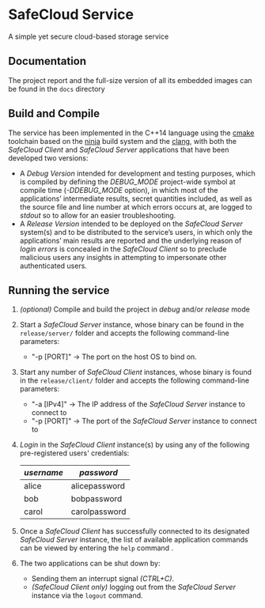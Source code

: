 # SafeCloud Service
A simple yet secure cloud-based storage service

## Documentation
The project report and the full-size version of all its embedded images can be found in the `docs` directory

## Build and Compile
The service has been implemented in the C++14 language using the [cmake](https://cmake.org/) toolchain based on the [ninja](https://ninja-build.org/) build system and the [clang](https://clang.llvm.org/), with both the *SafeCloud Client* and *SafeCloud Server* applications that have been developed two versions:
- A *Debug Version* intended for development and testing purposes, which is compiled by defining the *DEBUG_MODE* project-wide symbol at compile time (*-DDEBUG_MODE* option), in which most of the applications’ intermediate results, secret quantities included, as well as the source file and line number at which errors occurs at, are logged to *stdout* so to allow for an easier troubleshooting.
- A *Release Version* intended to be deployed on the *SafeCloud Server* system(s) and to be distributed to the service’s users, in which only the applications’ main results are reported and the underlying reason of *login errors* is concealed in the *SafeCloud Client* so to preclude malicious users any insights in attempting to impersonate other authenticated users.

## Running the service
1. *(optional)* Compile and build the project in *debug* and/or *release* mode
2. Start a *SafeCloud Server* instance, whose binary can be found in the `release/server/` folder and accepts the following command-line parameters:
   - "-p [PORT]" → The port on the host OS to bind on.
3. Start any number of *SafeCloud Client* instances, whose binary is found in the `release/client/` folder and accepts the following command-line parameters:
   - "-a [IPv4]" → The IP address of the *SafeCloud Server* instance to connect to
   - "-p [PORT]" → The port of the *SafeCloud Server* instance to connect to
4. *Login* in the *SafeCloud Client* instance(s) by using any of the following pre-registered users' credentials:

   | *username*  | *password*    |
   | ----------- | ------------- |
   | alice       | alicepassword |
   | bob         | bobpassword   |
   | carol       | carolpassword |

5. Once a *SafeCloud Client* has successfully connected to its designated *SafeCloud Server* instance, the list of available application commands can be viewed by entering the `help` command .

6. The two applications can be shut down by:
   - Sending them an interrupt signal *(CTRL+C)*.
   - *(SafeCloud Client only)* logging out from the *SafeCloud Server* instance via the `logout` command.
